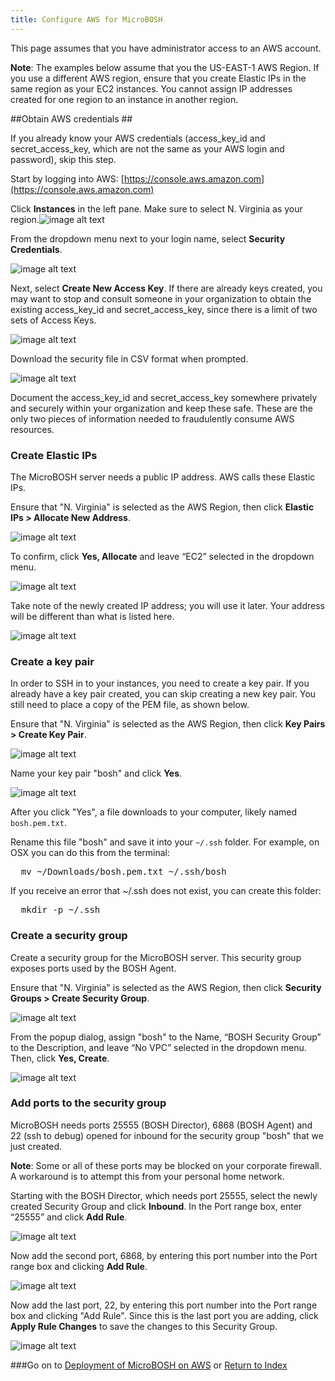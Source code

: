 ```yaml
---
title: Configure AWS for MicroBOSH
---
```


This page assumes that you have administrator access to an AWS account.

<p class="note"><strong>Note</strong>: The examples below assume that you the US-EAST-1 AWS Region. If you use a different AWS region, ensure that you create Elastic IPs in the same region as your EC2 instances. You cannot assign IP addresses created for one region to an instance in another region.</p>

##<a id="aws-credentials"></a>Obtain AWS credentials ##

If you already know your AWS credentials (access\_key\_id and secret\_access\_key, which are not the same as your AWS login and password), skip this step.

Start by logging into AWS: [https://console.aws.amazon.com](https://console.aws.amazon.com)

Click **Instances** in the left pane. Make sure to select N. Virginia as your region.![image alt text](ec2/image_0.png)

From the dropdown menu next to your login name, select **Security Credentials**.

![image alt text](ec2/image_1.png)

Next, select **Create New Access Key**. If there are already keys created, you may want to stop and consult someone in your organization to obtain the existing access\_key\_id and secret\_access\_key, since there is a limit of two sets of Access Keys.

![image alt text](ec2/image_2.png)

Download the security file in CSV format when prompted.

![image alt text](ec2/image_3.png)

Document the access\_key\_id and secret\_access\_key somewhere privately and securely within your organization and keep these safe. These are
the only two pieces of information needed to fraudulently consume AWS resources.

### Create Elastic IPs

The MicroBOSH server needs a public IP address. AWS calls these
Elastic IPs.

Ensure that "N. Virginia" is selected as the AWS Region, then click
**Elastic IPs > Allocate New Address**.

![image alt text](ec2/image_4.png)

To confirm, click **Yes, Allocate** and leave “EC2” selected in the
dropdown menu.

![image alt text](ec2/image_5.png)

Take note of the newly created IP address; you will use it later.
Your address will be different than what is listed here.

![image alt text](ec2/image_6.png)

### Create a key pair

In order to SSH in to your instances, you need to create a key pair.
If you already have a key pair created, you can skip creating a new
key pair. You still need to place a copy of the PEM file, as shown below.

Ensure that "N. Virginia" is selected as the AWS Region, then click
**Key Pairs > Create Key Pair**.

![image alt text](ec2/image_7.png)

Name your key pair "bosh" and click **Yes**.

![image alt text](ec2/image_8.png)

After you click "Yes", a file downloads to your computer, likely
named `bosh.pem.txt`.

Rename this file "bosh" and save it into your ``~/.ssh`` folder. For
example, on OSX you can do this from the terminal:

<pre class="terminal">
  mv ~/Downloads/bosh.pem.txt ~/.ssh/bosh
</pre>

If you receive an error that ~/.ssh does not exist, you can create
this folder:

<pre class="terminal">
  mkdir -p ~/.ssh
</pre>

### Create a security group

Create a security group for the MicroBOSH server.
This security group exposes ports used by the BOSH Agent.

Ensure that "N. Virginia" is selected as the AWS Region, then click
**Security Groups > Create Security Group**.

![image alt text](ec2/image_9.png)

From the popup dialog, assign "bosh" to the Name, “BOSH Security Group” to the Description, and leave “No VPC” selected in the dropdown menu. Then, click **Yes, Create**.

![image alt text](ec2/image_10.png)

### Add ports to the security group

MicroBOSH needs ports 25555 (BOSH Director), 6868 (BOSH Agent) and
22 (ssh to debug) opened for inbound for the security group "bosh"
that we just created.

**Note**: Some or all of these ports may be blocked on your corporate
firewall. A workaround is to attempt this from your personal home
network.

Starting with the BOSH Director, which needs port 25555, select the newly created Security Group and click **Inbound**. In the Port range box, enter “25555” and click **Add Rule**.

![image alt text](ec2/image_11.png)

Now add the second port, 6868, by entering this port number into the Port range box and clicking **Add Rule**.

![image alt text](ec2/image_12.png)

Now add the last port, 22, by entering this port number into the Port
range box and clicking "Add Rule". Since this is the last port you
are adding, click **Apply Rule Changes** to save the changes to this Security Group.

![image alt text](ec2/image_13.png)

###Go on to [Deployment of MicroBOSH on AWS](./deploy_aws_micro_bosh.html) or [Return to Index](./index.html)